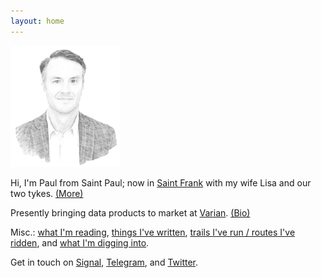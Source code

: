 ```yaml
---
layout: home
---
```


<!-- Google Tag Manager (noscript) -->
<noscript><iframe src="https://www.googletagmanager.com/ns.html?id=GTM-MMZNFRB"
height="0" width="0" style="display:none;visibility:hidden"></iframe></noscript>
<!-- End Google Tag Manager (noscript) -->

<img src="/assets/og/pmb.sketch.png" width="35%" height="35%">

Hi, I'm Paul from Saint Paul; now in [Saint Frank](/places/) with my wife Lisa and our two tykes. [(More)](/infobox/)

Presently bringing data products to market at <a href="https://varian.com" target="_blank">Varian</a>. [(Bio)](/bio/)

Misc.: [what I'm reading](/books/), [things I've written](/blog/), <a href="https://www.strava.com/athletes/berenzino" target="_blank">trails I've run / routes I've ridden</a>, and [what I'm digging into](/learning/).

Get in touch on <a href="https://signal.org" target="_blank">Signal</a>, <a href="https://t.me/berensp" target="_blank">Telegram</a>, and <a href="https://twitter.com/berensp" target="_blank">Twitter</a>.